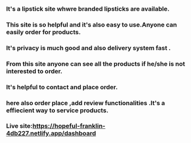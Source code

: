 ### It's a lipstick site whwre branded lipsticks are available.
### This site is so helpful and it's also easy to use.Anyone can easily order  for  products.
### It's privacy is much good and also delivery system  fast .
### From this site anyone can see all the products if he/she is not interested to order.
###  It's helpful to contact and place order.
### here also order place ,add review functionalities .It's a effiecient way to service products.
### Live site:https://hopeful-franklin-4db227.netlify.app/dashboard